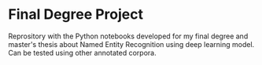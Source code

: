 # Final Degree Project
Reprository with the Python notebooks developed for my final degree and master's thesis about Named Entity Recognition using deep learning model. Can be tested using other annotated corpora.
